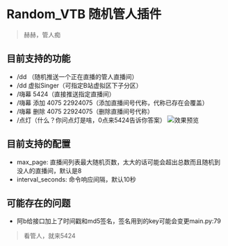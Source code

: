 # Random_VTB 随机管人插件
> 赫赫，管人痴

## 目前支持的功能
- /dd （随机推送一个正在直播的管人直播间）
- /dd 虚拟Singer（可指定B站虚拟区下子分区）
- /嗨幕 5424（直接推送指定直播间）
- /嗨幕 添加 4075 22924075（添加直播间号代称，代称已存在会覆盖）
- /嗨幕 删除 4075 22924075（删除直播间号代称）
- /点灯（什么？你问点灯是啥，0点来5424告诉你答案）
![效果预览](https://img.picui.cn/free/2025/03/04/67c6e8f4ecad7.png)

## 目前支持的配置
- max_page: 直播间列表最大随机页数，太大的话可能会超出总数而且随机到没人的直播间，默认是8
- interval_seconds: 命令响应间隔，默认10秒

## 可能存在的问题
- 阿b给接口加上了时间戳和md5签名，签名用到的key可能会变更main.py:79

> 看管人，就来5424